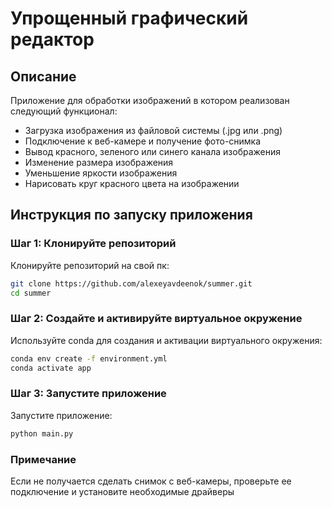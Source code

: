 # Упрощенный графический редактор

## Описание
Приложение для обработки изображений в котором реализован следующий функционал:
* Загрузка изображения из файловой системы (.jpg или .png)
* Подключение к веб-камере и получение фото-снимка
* Вывод красного, зеленого или синего канала изображения
* Изменение размера изображения 
* Уменьшение яркости изображения
* Нарисовать круг красного цвета на изображении

## Инструкция по запуску приложения

### Шаг 1: Клонируйте репозиторий

Клонируйте репозиторий на свой пк:

```sh
git clone https://github.com/alexeyavdeenok/summer.git
cd summer
```

### Шаг 2: Создайте и активируйте виртуальное окружение
Используйте conda для создания и активации виртуального окружения:
```sh
conda env create -f environment.yml
conda activate app
```
### Шаг 3: Запустите приложение
Запустите приложение:
```sh
python main.py
```
### Примечание
Если не получается сделать снимок с веб-камеры, проверьте ее подключение и установите необходимые драйверы
